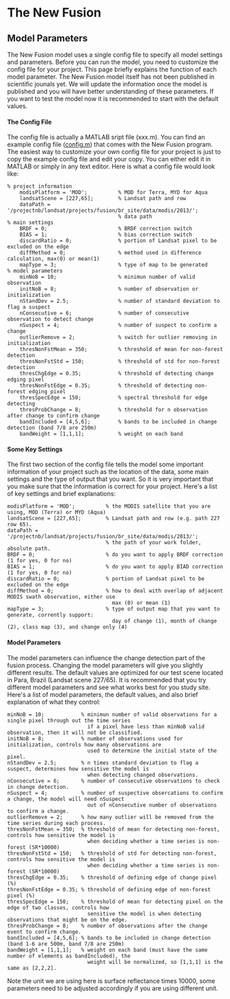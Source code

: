 # The New Fusion
## Model Parameters
The New Fusion model uses a single config file to specify all model settings and parameters. Before you can run the model, you need to customize the config file for your project. This page briefly explains the function of each model parameter. The New Fusion model itself has not been published in scientific jounals yet. We will update the information once the model is published and you will have better understanding of these parameters. If you want to test the model now it is recommended to start with the default values.

#### The Config File
The config file is actually a MATLAB sript file (xxx.m). You can find an example config file ([config.m](../config.m)) that comes with the New Fusion program. The easiest way to customize your own config file for your project is just to copy the example config file and edit your copy. You can either edit it in MATLAB or simply in any text editor. Here is what a config file would look like:

    % project information
        modisPlatform = 'MOD';          % MOD for Terra, MYD for Aqua
        landsatScene = [227,65];        % Landsat path and row
        dataPath = '/projectnb/landsat/projects/fusion/br_site/data/modis/2013/';
                                        % data path
    % main settings
        BRDF = 0;                       % BRDF correction switch
        BIAS = 1;                       % bias correction switch
        discardRatio = 0;               % portion of Landsat pixel to be excluded on the edge
        diffMethod = 0;                 % method used in difference calculation, max(0) or mean(1)
        mapType = 3;                    % type of map to be generated
    % model parameters
        minNoB = 10;                    % minimun number of valid observation
        initNoB = 8;                    % number of observation or initialization
        nStandDev = 2.5;                % number of standard deviation to flag a suspect
        nConsecutive = 6;               % number of consecutive observation to detect change
        nSuspect = 4;                   % number of suspect to confirm a change
        outlierRemove = 2;              % switch for outlier removing in initialization
        thresNonFstMean = 350;          % threshold of mean for non-forest detection
        thresNonFstStd = 150;           % threshold of std for non-forest detection
        thresChgEdge = 0.35;            % threshold of detecting change edging pixel
        thresNonFstEdge = 0.35;         % threshold of detecting non-forest edging pixel
        thresSpecEdge = 150;            % spectral threshold for edge detecting
        thresProbChange = 8;            % threshold for n observation after change to confirm change
        bandIncluded = [4,5,6];         % bands to be included in change detection (band 7/8 are 250m)
        bandWeight = [1,1,1];           % weight on each band

#### Some Key Settings
The first two section of the config file tells the model some important information of your project such as the location of the data, some main settings and the type of output that you want. So it is very important that you make sure that the information is correct for your project. Here's a list of key settings and brief explanations:

    modisPlatform = 'MOD';          % the MODIS satellite that you are using, MOD (Terra) or MYD (Aqua)
    landsatScene = [227,65];        % Landsat path and row (e.g. path 227 row 65).
    dataPath = '/projectnb/landsat/projects/fusion/br_site/data/modis/2013/';
                                    % the path of your work folder, absolute path.
    BRDF = 0;                       % do you want to apply BRDF correction (1 for yes, 0 for no)
    BIAS = 1;                       % do you want to apply BIAD correction (1 for yes, 0 for no)
    discardRatio = 0;               % portion of Landsat pixel to be excluded on the edge
    diffMethod = 0;                 % how to deal with overlap of adjacent MODIS swath observation, either use
                                      max (0) or mean (1)
    mapType = 3;                    % type of output map that you want to generate, corrently support:
                                      day of change (1), month of change (2), class map (3), and change only (4)

#### Model Parameters
The model parameters can influence the change detection part of the fusion process. Changing the model parameters will give you slightly different results. The default values are optimized for our test scene located in Para, Brazil (Landsat scene 227/65). It is recommended that you try different model parameters and see what works best for you study site. Here's a list of model parameters, the default values, and also brief explanation of what they control:

    minNoB = 10;            % minimun number of valid observations for a single pixel through out the time series
                              if a pixel have less than minNoB valid observation, then it will not be classified.
    initNoB = 8;            % number of observations used for initialization, controls how many observations are
                              used to determine the initial state of the pixel.
    nStandDev = 2.5;        % n times standard deviation to flag a suspect, determines how sensitive the model is
                              when detecting changed observations.
    nConsecutive = 6;       % number of consecutive observations to check in change detection.
    nSuspect = 4;           % number of suspective obsercations to confirm a change, the model will need nSuspect
                              out of nConsecutive number of observations to confirm a change.
    outlierRemove = 2;      % how many outlier will be removed from the time series during each process.
    thresNonFstMean = 350;  % threshold of mean for detecting non-forest, controls how sensitive the model is 
                              when deciding whether a time series is non-forest (SR*10000)
    thresNonFstStd = 150;   % threshold of std for detecting non-forest, controls how sensitive the model is 
                              when deciding whether a time series is non-forest (SR*10000)
    thresChgEdge = 0.35;    % threshold of defining edge of change pixel (%)
    thresNonFstEdge = 0.35; % threshold of defining edge of non-forest pixel (%)
    thresSpecEdge = 150;    % threshold of mean for detecting pixel on the edge of two classes, controls how
                              sensitive the model is when detecting observations that might be on the edge.
    thresProbChange = 8;    % number of observations after the change event to confirm change.
    bandIncluded = [4,5,6]; % bands to be included in change detection (band 1-6 are 500m, band 7/8 are 250m)
    bandWeight = [1,1,1];   % weight on each band (must have the same number of elements as bandIncluded), the
                              weight will be normalized, so [1,1,1] is the same as [2,2,2].

Note the unit we are using here is surface reflectance times 10000, some parameters need to be adjusted accordingly if you are using different unit.
